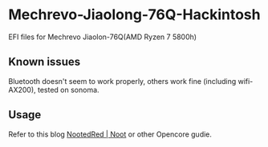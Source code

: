 # Mechrevo-Jiaolong-76Q-Hackintosh

EFI files for Mechrevo Jiaolon-76Q(AMD Ryzen 7 5800h)



## Known issues

Bluetooth doesn't seem to work properly, others work fine (including wifi-AX200), tested on sonoma.



## Usage

Refer to this blog  [NootedRed | Noot](https://chefkissinc.github.io/nred/#chrome-chromium-based-browsers-and-apps-like-sublime-text-cause-graphical-artefacts-amongst-other-problems) or other Opencore gudie.
